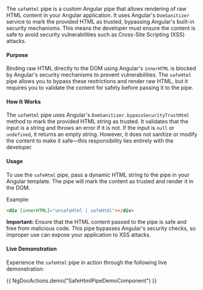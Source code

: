 The `safeHtml` pipe is a custom Angular pipe that allows rendering of raw HTML content in your Angular application. It uses Angular's `DomSanitizer` service to mark the provided HTML as trusted, bypassing Angular's built-in security mechanisms. This means the developer must ensure the content is safe to avoid security vulnerabilities such as Cross-Site Scripting (XSS) attacks.

#### Purpose
Binding raw HTML directly to the DOM using Angular's `innerHTML` is blocked by Angular's security mechanisms to prevent vulnerabilities. The `safeHtml` pipe allows you to bypass these restrictions and render raw HTML, but it requires you to validate the content for safety before passing it to the pipe.

#### How It Works
The `safeHtml` pipe uses Angular's `DomSanitizer.bypassSecurityTrustHtml` method to mark the provided HTML string as trusted. It validates that the input is a string and throws an error if it is not. If the input is `null` or `undefined`, it returns an empty string. However, it does not sanitize or modify the content to make it safe—this responsibility lies entirely with the developer.

#### Usage
To use the `safeHtml` pipe, pass a dynamic HTML string to the pipe in your Angular template. The pipe will mark the content as trusted and render it in the DOM.

Example:

```html
<div [innerHTML]="unsafeHtml | safeHtml"></div>
```

**Important:** Ensure that the HTML content passed to the pipe is safe and free from malicious code. This pipe bypasses Angular's security checks, so improper use can expose your application to XSS attacks.


#### Live Demonstration
Experience the `safeHtml` pipe in action through the following live demonstration:

{{ NgDocActions.demo("SafeHtmlPipeDemoComponent") }}